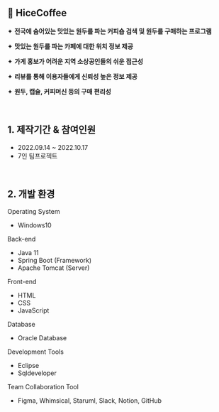 ## 🔸 HiceCoffee

✦ **전국에 숨어있는 맛있는 원두를 파는 커피숍 검색 및 원두를 구매하는 프로그램**

✦ **맛있는 원두를 파는 카페에 대한 위치 정보 제공**

✦ **가게 홍보가 어려운 지역 소상공인들의 쉬운 접근성**

✦ **리뷰를 통해 이용자들에게 신뢰성 높은 정보 제공**

✦ **원두, 캡슐, 커피머신 등의 구매 편리성**

</br>

## 1. 제작기간 & 참여인원

- 2022.09.14 ~ 2022.10.17
- 7인 팀프로젝트 

</br>

## 2. 개발 환경

Operating System
- Windows10

Back-end
- Java 11
- Spring Boot (Framework)
- Apache Tomcat (Server)

Front-end 
- HTML
- CSS
- JavaScript

Database
- Oracle Database

Development Tools
- Eclipse
- Sqldeveloper

Team Collaboration Tool
- Figma, Whimsical, Staruml, Slack, Notion, GitHub

  
